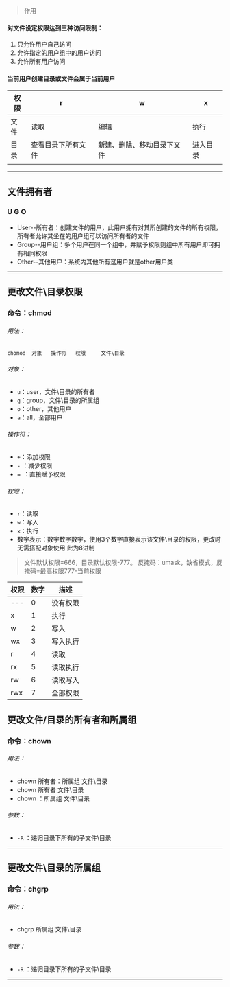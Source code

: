 > 作用
#### 对文件设定权限达到三种访问限制：
1. 只允许用户自己访问
2. 允许指定的用户组中的用户访问
3. 允许所有用户访问

#### 当前用户创建目录或文件会属于当前用户

| 权限  | r         | w             | x    |
| --- | --------- | ------------- | ---- |
| 文件  | 读取        | 编辑            | 执行   |
| 目录  | 查看目录下所有文件 | 新建、删除、移动目录下文件 | 进入目录 |
|     |           |               |      |

---
## 文件拥有者
### U   G    O
- User--所有者：创建文件的用户，此用户拥有对其所创建的文件的所有权限，所有者允许其坐在的用户组可以访问所有者的文件
- Group--用户组：多个用户在同一个组中，并赋予权限则组中所有用户即可拥有相同权限
- Other--其他用户：系统内其他所有这用户就是other用户类
---
## 更改文件\目录权限

### 命令：chmod
###### 用法：
	chomod  对象   操作符   权限     文件\目录
###### 对象：
- `u`：user，文件\目录的所有者
- `g`：group，文件\目录的所属组
- `o`：other，其他用户
- `a`：all，全部用户
###### 操作符：
- `+`：添加权限
-  `-` ：减少权限
- `= `：直接赋予权限
###### 权限：
- `r`：读取
- `w`：写入
- `x`：执行
- 数字表示：数字数字数字，使用3个数字直接表示该文件\目录的权限，更改时无需搭配对象使用
	此为8进制
> 文件默认权限=666，目录默认权限-777。
> 反掩码：umask，缺省模式，反掩码=最高权限777-当前权限

| 权限   | 数字  | 描述   |
| ---- | --- | ---- |
| ---  | 0   | 没有权限 |
| x    | 1   | 执行   |
| w    | 2   | 写入   |
| wx   | 3   | 写入执行 |
| r    | 4   | 读取   |
| rx   | 5   | 读取执行 |
| rw   | 6   | 读取写入 |
| rwx  | 7   | 全部权限 |













## 更改文件/目录的所有者和所属组

### 命令：chown
###### 用法：
- chown  所有者：所属组   文件\目录
- chown  所有者                  文件\目录
- chown             ：所属组    文件\目录
###### 参数：
- `-R` ：递归目录下所有的子文件\目录
---
## 更改文件\目录的所属组

### 命令：chgrp

###### 用法：
- chgrp 所属组  文件\目录
###### 参数：
- `-R` ：递归目录下所有的子文件\目录
---

